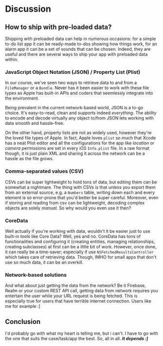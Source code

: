#  Discussion
## How to ship with pre-loaded data?

Shipping with preloaded data can help in numerous occasions: for a simple to-do list app it can be ready-made to-dos showing how things work, for an alarm app it can be a set of sounds that can be chosen. Indeed, they are useful and there are several ways to ship your app with preloaded data within.

### JavaScript Object Notation (JSON) / Property List (Plist)

In our course, we've seen two ways to retrieve data to and from a `FileManager` or a `Bundle`. Never has it been easier to work with these file types as Apple has built-in APIs and coders that seemlessly integrate into the environment. 

Being prevalent in the current network-based world, JSON is a to-go choice. It's easy-to-read, clean and supports indeed *everything*. The ability to encode and decode virtually any object to/from JSON lets working with data smooth and hassle-free.

On the other hand, property lists are not as widely used, however they're the loved file types of Apple. In fact, Apple loves `plist` so much that Xcode has a neat Plist editor and all the configurations for the app like *location* or *camera* permissions are set in every iOS `Info.plist` file. In a raw format though, it is just plain XML and sharing it across the network can be a hassle as the file grows.

### Comma-separated values (CSV)

CSVs can be super lightweight to hold tons of data, but editing them can be somewhat a nightmare. The thing with CSVs is that unless you export them from an external source, e.g. a `Numbers` table, writing down each and every element is so error-prone that you'd better be super careful. Moreover, even if storing and reading from csv can be lightweight, decoding complex objects are solely *manual*. So why would you even use it then?

### CoreData
Well actually if you're working with data, wouldn't it be easier just to use built-in tools like Core Data? Well, yes and no. CoreData has tons of functionalities and configuring it (creating entities, managing relationships, creating subclasses) at first can be a little bit of work. However, once done, it can really be a time-saver; especially if use  `NSFetchedResultsController` which takes care of retrieving data. Though, IMHO for small apps that don't use so much data, it can be an overkill.

### Network-based solutions
And what about just getting the data from the network? Be it Firebase, Realm or your custom REST API call, getting data from network requires you entertain the user while your URL request is being fetched. This is especially true for users that have terrible internet connection. Users like me for example :] 

## Conclusion

I'd probably go with what my heart is telling me, but i can't. I have to go with the one that suits the case/task/app the best. So, all in all. ***It depends :]***


